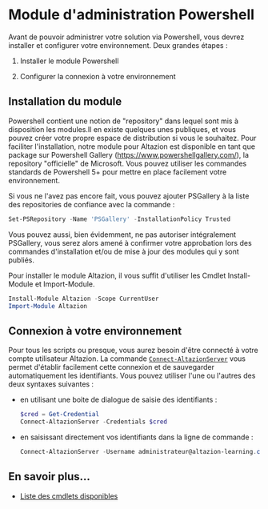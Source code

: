 # Module d'administration Powershell

Avant de pouvoir administrer votre solution via Powershell, vous devrez installer et configurer votre environnement. Deux grandes étapes :

1) Installer le module Powershell

2) Configurer la connexion à votre environnement

## Installation du module

Powershell contient une notion de "repository" dans lequel sont mis à disposition les modules.Il en existe quelques unes publiques, et vous pouvez créer votre propre espace de distribution si vous le souhaitez. Pour faciliter l'installation, notre module pour Altazion est disponible en tant que package sur Powershell Gallery (https://www.powershellgallery.com/), la repository "officielle" de Microsoft. Vous pouvez utiliser les commandes standards de Powershell 5+ pour mettre en place facilement votre environnement.

Si vous ne l'avez pas encore fait, vous pouvez ajouter PSGallery à la liste des repositories de confiance avec la commande :

```powershell
Set-PSRepository -Name 'PSGallery' -InstallationPolicy Trusted
```

Vous pouvez aussi, bien évidemment, ne pas autoriser intégralement PSGallery, vous serez alors amené à confirmer votre approbation lors des commandes d'installation et/ou de mise à jour des modules qui y sont publiés.

Pour installer le module Altazion, il vous suffit d'utiliser les Cmdlet Install-Module et Import-Module.

```powershell
Install-Module Altazion -Scope CurrentUser
Import-Module Altazion
```

## Connexion à votre environnement

Pour tous les scripts ou presque, vous aurez besoin d'être connecté à votre compte utilisateur Altazion. La commande [`Connect-AltazionServer`](connect-altazionserver.md) vous permet d'établir facilement cette connexion et de sauvegarder automatiquement les identifiants. Vous pouvez utiliser l'une ou l'autres des deux syntaxes suivantes :

- en utilisant une boite de dialogue de saisie des identifiants :    
    ```powershell
    $cred = Get-Credential
    Connect-AltazionServer -Credentials $cred
    ```
    
- en saisissant directement vos identifiants dans la ligne de commande :
    ```powershell
    Connect-AltazionServer -Username administrateur@altazion-learning.com -Password '<<password>>'
    ```

## En savoir plus...

* [Liste des cmdlets disponibles](cmdlets.md)